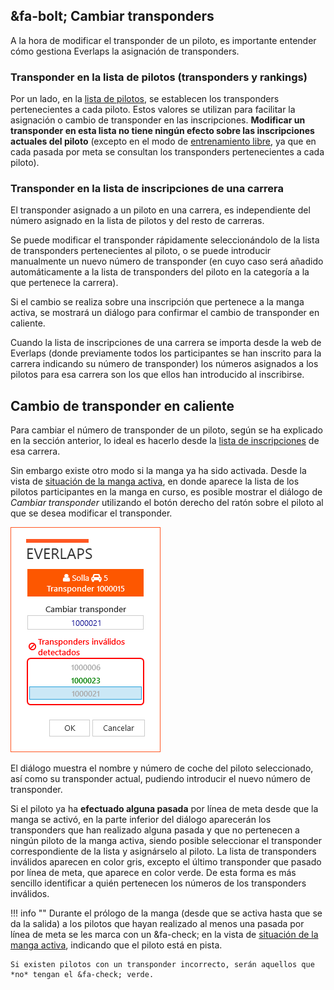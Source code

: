 ## &fa-bolt; Cambiar transponders

A la hora de modificar el transponder de un piloto, es importante entender cómo gestiona Everlaps la asignación de transponders.

### Transponder en la lista de pilotos (transponders y rankings)

Por un lado, en la [lista de pilotos](../user-guide/drivers/index.html), se establecen los transponders pertenecientes a cada piloto. Estos valores se utilizan para facilitar la asignación o cambio de transponder en las inscripciones. **Modificar un transponder en esta lista no tiene ningún efecto sobre las inscripciones actuales del piloto** (excepto en el modo de [entrenamiento libre](../race-formats/free-practice/index.html), ya que en cada pasada por meta se consultan los transponders pertenecientes a cada piloto).

### Transponder en la lista de inscripciones de una carrera

El transponder asignado a un piloto en una carrera, es independiente del número asignado en la lista de pilotos y del resto de carreras. 

Se puede modificar el transponder rápidamente seleccionándolo de la lista de transponders pertenecientes al piloto, o se puede introducir manualmente un nuevo número de transponder (en cuyo caso será añadido automáticamente a la lista de transponders del piloto en la categoría a la que pertenece la carrera). 

Si el cambio se realiza sobre una inscripción que pertenece a la manga activa, se mostrará un diálogo para confirmar el cambio de transponder en caliente. 

Cuando la lista de inscripciones de una carrera se importa desde la web de Everlaps (donde previamente todos los participantes se han inscrito para la carrera indicando su número de transponder) los números asignados a los pilotos para esa carrera son los que ellos han introducido al inscribirse.

## Cambio de transponder en caliente

Para cambiar el número de transponder de un piloto, según se ha explicado en la sección anterior, lo ideal es hacerlo desde la [lista de inscripciones](../user-guide/races/index.html#inscripciones) de esa carrera. 

Sin embargo existe otro modo si la manga ya ha sido activada. Desde la vista de [situación de la manga activa](../user-guide/heats/index.html#situacion-de-la-manga-activa), en donde aparece la lista de los pilotos participantes en la manga en curso, es posible mostrar el diálogo de *Cambiar transponder* utilizando el botón derecho del ratón sobre el piloto al que se desea modificar el transponder.

![Cambiar transponder](../img/changetransponder.png)

El diálogo muestra el nombre y número de coche del piloto seleccionado, así como su transponder actual, pudiendo introducir el nuevo número de transponder. 

Si el piloto ya ha **efectuado alguna pasada** por línea de meta desde que la manga se activó, en la parte inferior del diálogo aparecerán los transponders que han realizado alguna pasada y que no pertenecen a ningún piloto de la manga activa, siendo posible seleccionar el transponder correspondiente de la lista y asignárselo al piloto. La lista de transponders inválidos aparecen en color gris, excepto el último transponder que pasado por línea de meta, que aparece en color verde. De esta forma es más sencillo identificar a quién pertenecen los números de los transponders inválidos.

!!! info ""
	Durante el prólogo de la manga (desde que se activa hasta que se da la salida) a los pilotos que hayan realizado al menos una pasada por línea de meta se les marca con un &fa-check; en la vista de [situación de la manga activa](../user-guide/heats/index.html#situacion-de-la-manga-activa), indicando que el piloto está en pista. 
	
	Si existen pilotos con un transponder incorrecto, serán aquellos que *no* tengan el &fa-check; verde.

